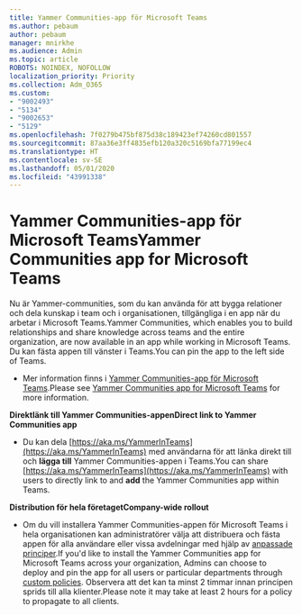 ```yaml
---
title: Yammer Communities-app för Microsoft Teams
ms.author: pebaum
author: pebaum
manager: mnirkhe
ms.audience: Admin
ms.topic: article
ROBOTS: NOINDEX, NOFOLLOW
localization_priority: Priority
ms.collection: Adm_O365
ms.custom:
- "9002493"
- "5134"
- "9002653"
- "5129"
ms.openlocfilehash: 7f0279b475bf875d38c189423ef74260cd801557
ms.sourcegitcommit: 87aa36e3ff4835efb120a320c5169bfa77199ec4
ms.translationtype: HT
ms.contentlocale: sv-SE
ms.lasthandoff: 05/01/2020
ms.locfileid: "43991338"
---
```

# <a name="yammer-communities-app-for-microsoft-teams"></a><span data-ttu-id="dc889-102">Yammer Communities-app för Microsoft Teams</span><span class="sxs-lookup"><span data-stu-id="dc889-102">Yammer Communities app for Microsoft Teams</span></span>

<span data-ttu-id="dc889-103">Nu är Yammer-communities, som du kan använda för att bygga relationer och dela kunskap i team och i organisationen, tillgängliga i en app när du arbetar i Microsoft Teams.</span><span class="sxs-lookup"><span data-stu-id="dc889-103">Yammer Communities, which enables you to build relationships and share knowledge across teams and the entire organization, are now available in an app while working in Microsoft Teams.</span></span> <span data-ttu-id="dc889-104">Du kan fästa appen till vänster i Teams.</span><span class="sxs-lookup"><span data-stu-id="dc889-104">You can pin the app to the left side of Teams.</span></span> 

- <span data-ttu-id="dc889-105">Mer information finns i [Yammer Communities-app för Microsoft Teams](https://go.microsoft.com/fwlink/?linkid=2127757&clcid=0x409).</span><span class="sxs-lookup"><span data-stu-id="dc889-105">Please see [Yammer Communities app for Microsoft Teams](https://go.microsoft.com/fwlink/?linkid=2127757&clcid=0x409) for more information.</span></span>

<span data-ttu-id="dc889-106">**Direktlänk till Yammer Communities-appen**</span><span class="sxs-lookup"><span data-stu-id="dc889-106">**Direct link to Yammer Communities app**</span></span>

- <span data-ttu-id="dc889-107">Du kan dela [https://aka.ms/YammerInTeams](https://aka.ms/YammerInTeams) med användarna för att länka direkt till och **lägga till** Yammer Communities-appen i Teams.</span><span class="sxs-lookup"><span data-stu-id="dc889-107">You can share [https://aka.ms/YammerInTeams](https://aka.ms/YammerInTeams) with users to directly link to and **add** the Yammer Communities app within Teams.</span></span>

<span data-ttu-id="dc889-108">**Distribution för hela företaget**</span><span class="sxs-lookup"><span data-stu-id="dc889-108">**Company-wide rollout**</span></span>

- <span data-ttu-id="dc889-109">Om du vill installera Yammer Communities-appen för Microsoft Teams i hela organisationen kan administratörer välja att distribuera och fästa appen för alla användare eller vissa avdelningar med hjälp av [anpassade principer](https://docs.microsoft.com/microsoftteams/manage-apps).</span><span class="sxs-lookup"><span data-stu-id="dc889-109">If you'd like to install the Yammer Communities app for Microsoft Teams across your organization, Admins can choose to deploy and pin the app for all users or particular departments through [custom policies](https://docs.microsoft.com/microsoftteams/manage-apps).</span></span> <span data-ttu-id="dc889-110">Observera att det kan ta minst 2 timmar innan principen sprids till alla klienter.</span><span class="sxs-lookup"><span data-stu-id="dc889-110">Please note it may take at least 2 hours for a policy to propagate to all clients.</span></span>
